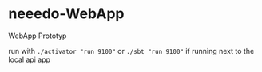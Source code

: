# neeedo-WebApp

WebApp Prototyp

run with `./activator "run 9100"` or `./sbt "run 9100"` if running next to the local api app
